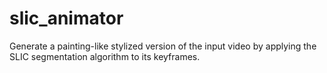 # slic_animator
Generate a painting-like stylized version of the input video by applying the SLIC segmentation algorithm to its keyframes.
